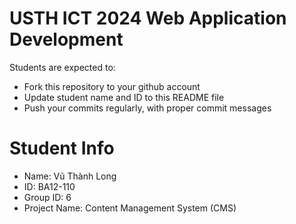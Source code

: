 USTH ICT 2024 Web Application Development
=====================================================

Students are expected to:

* Fork this repository to your github account
* Update student name and ID to this README file
* Push your commits regularly, with proper commit messages

Student Info
=======================


* Name: Vũ Thành Long
* ID: BA12-110
* Group ID: 6
* Project Name: Content Management System (CMS)
